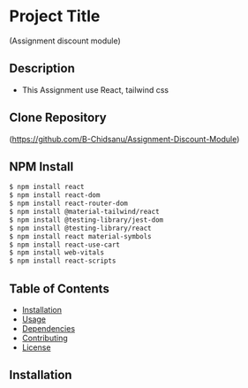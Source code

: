 # Project Title

(Assignment discount module)

## Description
- This Assignment use React, tailwind css

## Clone Repository

(https://github.com/B-Chidsanu/Assignment-Discount-Module)

## NPM Install
``` bash
$ npm install react
$ npm install react-dom
$ npm install react-router-dom
$ npm install @material-tailwind/react
$ npm install @testing-library/jest-dom
$ npm install @testing-library/react
$ npm install react material-symbols
$ npm install react-use-cart
$ npm install web-vitals
$ npm install react-scripts
```

## Table of Contents


- [Installation](#installation)
- [Usage](#usage)
- [Dependencies](#dependencies)
- [Contributing](#contributing)
- [License](#license)

## Installation

